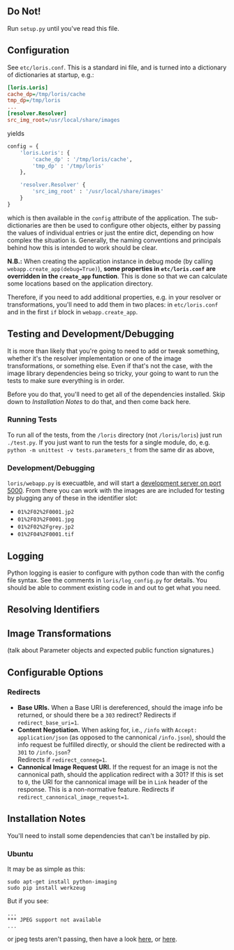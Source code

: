 ## Do Not!
Run `setup.py` until you've read this file.

## Configuration
See `etc/loris.conf`. This is a standard ini file, and is turned into a 
dictionary of dictionaries at startup, e.g.:

```ini
[loris.Loris]
cache_dp=/tmp/loris/cache
tmp_dp=/tmp/loris
...
[resolver.Resolver]
src_img_root=/usr/local/share/images
```

yields

```python
config = {
	'loris.Loris': {
		'cache_dp' : '/tmp/loris/cache',
		'tmp_dp' : '/tmp/loris'
	},

	'resolver.Resolver' {
		'src_img_root' : '/usr/local/share/images'
	}
}
```

which is then available in the `config` attribute of the application. The 
sub-dictionaries are then be used to configure other objects, either by passing
the values of individual entries or just the entire dict, depending on how 
complex the situation is. Generally, the naming conventions and principals 
behind how this is intended to work should be clear. 

__N.B.:__ When creating the application instance in debug mode (by calling 
`webapp.create_app(debug=True)`), __some properties in `etc/loris.conf` are 
overridden in the `create_app` function__. This is done so that we can 
calculate some locations based on the application directory.

Therefore, if you need to add additional properties, e.g. in your resolver or
transformations, you'll need to add them in two places: in `etc/loris.conf` and 
in the first `if` block in `webapp.create_app`.

## Testing and Development/Debugging
It is more than likely that you're going to need to add or tweak something, 
whether it's the resolver implementation or one of the image transformations, or 
something else. Even if that's not the case, with the image library dependencies
being so tricky, your going to want to run the tests to make sure everything is
in order.

Before you do that, you'll need to get all of the dependencies installed. Skip
down to _Installation Notes_ to do that, and then come back here.

### Running Tests
To run all of the tests, from the `/loris` directory (not `/loris/loris`) just 
run `./test.py`. If you just want to run the tests for a single module, do, e.g.
`python -m unittest -v tests.parameters_t` from the same dir as above, 

### Development/Debugging
`loris/webapp.py` is execuatble, and will start a [development server on port
5000](http://localhost:5000). From there you can work with the images are are 
included for testing by plugging any of these in the identifier slot:

 * `01%2F02%2F0001.jp2`
 * `01%2F03%2F0001.jpg`
 * `01%2F02%2Fgrey.jp2`
 * `01%2F04%2F0001.tif`

## Logging
Python logging is easier to configure with python code than with the config file
syntax. See the comments in `loris/log_config.py` for details. You should be 
able to comment existing code in and out to get what you need.

## Resolving Identifiers

## Image Transformations

(talk about Parameter objects and expected public function signatures.)

## Configurable Options

### Redirects
 * __Base URIs.__ When a Base URI is dereferenced, should the image info be 
   returned, or should there be a `303` redirect? 
   Redirects if `redirect_base_uri=1`.
 * __Content Negotiation.__ When asking for, i.e., `/info` with 
   `Accept: application/json` (as opposed to the cannonical `/info.json`), 
   should the info request be fulfilled directly, or should the client be 
   redirected with a `301` to `/info.json`?  
   Redirects if `redirect_conneg=1`.
 * __Cannonical Image Request URI.__ If the request for an image is not the 
 	cannonical path, should the application redirect with a 301? If this is 
 	set to `0`, the URI for the cannonical image will be in `Link` header of the
 	response. This is a non-normative feature.
 	Redirects if `redirect_cannonical_image_request=1`.



## Installation Notes
You'll need to install some dependencies that can't be installed by pip.

### Ubuntu
It may be as simple as this:

```
sudo apt-get install python-imaging
sudo pip install werkzeug
```
But if you see:

```
...
*** JPEG support not available
...
```
or jpeg tests aren't passing, then have a look [here](http://codeinthehole.com/writing/how-to-install-pil-on-64-bit-ubuntu-1204/), or [here](http://obroll.com/install-python-pil-python-image-library-on-ubuntu-11-10-oneiric/).
